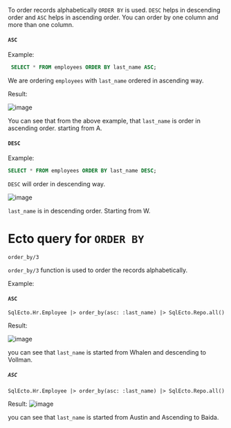 
To order records alphabetically `ORDER BY` is used. `DESC` helps in descending order and `ASC` helps in ascending order. You can order by one column and more than one column.

####  `ASC`

Example:

``` SQL
 SELECT * FROM employees ORDER BY last_name ASC;
```

We are ordering `employees` with `last_name` ordered in ascending way.

Result:


![image](https://github.com/sangeethailango/SQL-Ecto-writings/assets/78719077/df557a87-e9d0-4d02-b529-1d4196d47ebb)

You can see that from the above example, that `last_name` is order in ascending order. starting from A.

#### `DESC`

Example:

``` SQL
SELECT * FROM employees ORDER BY last_name DESC;
```

`DESC` will order in descending way.

![image](https://github.com/sangeethailango/SQL-Ecto-writings/assets/78719077/a85c07bf-cf21-4de0-b244-bdb2f5885494)

`last_name` is in descending order. Starting from W.


# Ecto query for `ORDER BY`

`order_by/3`

`order_by/3` function is used to order the records alphabetically.

Example:

#### `ASC`


``` Ecto
SqlEcto.Hr.Employee |> order_by(asc: :last_name) |> SqlEcto.Repo.all()
```

Result:

![image](https://github.com/sangeethailango/SQL-Ecto-writings/assets/78719077/6c3c5b66-3cbb-4155-8f50-679ac76224fd)

you can see that `last_name` is started from Whalen and descending to Vollman.

##### `ASC`

``` Ecto
SqlEcto.Hr.Employee |> order_by(asc: :last_name) |> SqlEcto.Repo.all()
```

Result:
![image](https://github.com/sangeethailango/SQL-Ecto-writings/assets/78719077/e4077fec-83c8-4a50-b800-1dea709bf228)

you can see that `last_name` is started from Austin and Ascending to Baida.
